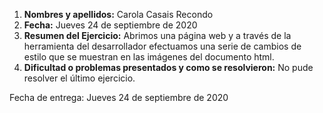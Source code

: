 1. **Nombres y apellidos:** Carola Casais Recondo
2. **Fecha:** Jueves 24 de septiembre de 2020
3. **Resumen del Ejercicio:** Abrimos una página web y a través de la herramienta del desarrollador efectuamos una serie de cambios de estilo que se muestran en las imágenes del documento html.
4. **Dificultad o problemas presentados y como se resolvieron:** No pude resolver el último ejercicio.

Fecha de entrega: Jueves 24 de septiembre de 2020
